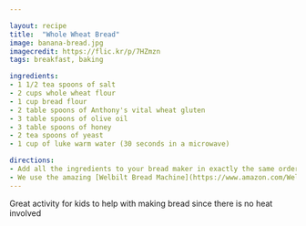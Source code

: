 ```yaml
---

layout: recipe
title:  "Whole Wheat Bread"
image: banana-bread.jpg
imagecredit: https://flic.kr/p/7HZmzn
tags: breakfast, baking

ingredients:
- 1 1/2 tea spoons of salt
- 2 cups whole wheat flour
- 1 cup bread flour
- 2 table spoons of Anthony's vital wheat gluten
- 3 table spoons of olive oil
- 3 table spoons of honey
- 2 tea spoons of yeast
- 1 cup of luke warm water (30 seconds in a microwave)

directions:
- Add all the ingredients to your bread maker in exactly the same order
- We use the amazing [Welbilt Bread Machine](https://www.amazon.com/Welbilt-Original-Bread-Machine-Glass/dp/B00L4TAG50) which we scored on the used market, but any other bread machine will do
---
```


Great activity for kids to help with making bread since there is no heat involved
